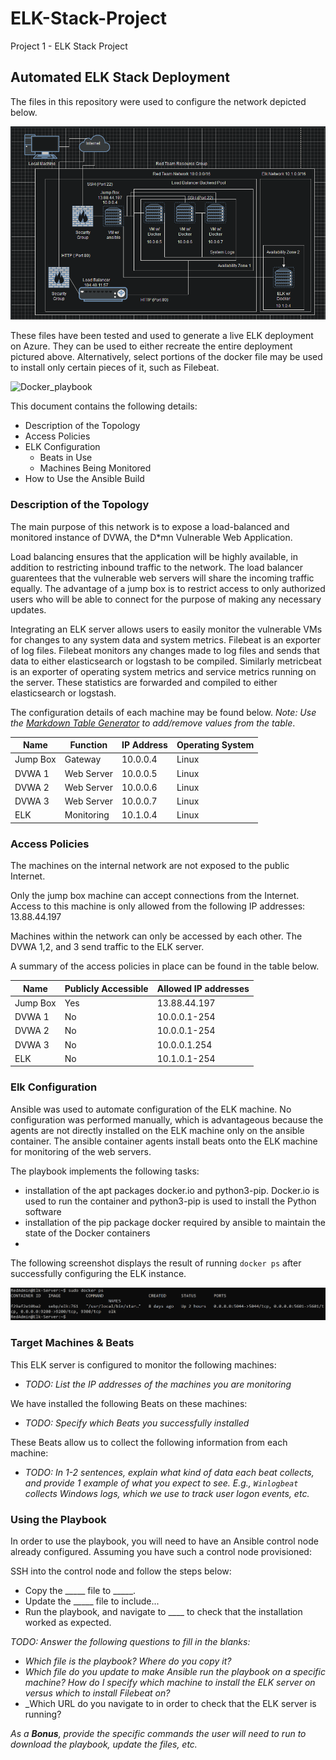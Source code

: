 # ELK-Stack-Project
Project 1 - ELK Stack Project

## Automated ELK Stack Deployment

The files in this repository were used to configure the network depicted below.

![Final_Network_Diagram](Images/Network_Diagram.PNG)

These files have been tested and used to generate a live ELK deployment on Azure. They can be used to either recreate the entire deployment pictured above. Alternatively, select portions of the docker file may be used to install only certain pieces of it, such as Filebeat.

  ![Docker_playbook](playbooks/my-playbook.yml)

This document contains the following details:
- Description of the Topology
- Access Policies
- ELK Configuration
  - Beats in Use
  - Machines Being Monitored
- How to Use the Ansible Build


### Description of the Topology

The main purpose of this network is to expose a load-balanced and monitored instance of DVWA, the D*mn Vulnerable Web Application.

Load balancing ensures that the application will be highly available, in addition to restricting inbound traffic to the network. The load balancer guarentees that the vulnerable web servers will share the incoming traffic equally. The advantage of a jump box is to restrict access to only authorized users who will be able to connect for the purpose of making any necessary updates.    

Integrating an ELK server allows users to easily monitor the vulnerable VMs for changes to any system data and system metrics. Filebeat is an exporter of log files. Filebeat monitors any changes made to log files and sends that data to either elasticsearch or logstash to be compiled. Similarly metricbeat is an exporter of operating system metrics and service metrics running on the server. These statistics are forwarded and compiled to either elasticsearch or logstash.    

The configuration details of each machine may be found below.
_Note: Use the [Markdown Table Generator](http://www.tablesgenerator.com/markdown_tables) to add/remove values from the table_.

| Name     | Function   | IP Address | Operating System |
|----------|------------|------------|------------------|
| Jump Box | Gateway    | 10.0.0.4   | Linux            |
| DVWA 1   | Web Server | 10.0.0.5   | Linux            |
| DVWA 2   | Web Server | 10.0.0.6   | Linux            |
| DVWA 3   | Web Server | 10.0.0.7   | Linux            |
| ELK      | Monitoring | 10.1.0.4   | Linux            |

### Access Policies

The machines on the internal network are not exposed to the public Internet. 

Only the jump box machine can accept connections from the Internet. Access to this machine is only allowed from the following IP addresses:
13.88.44.197

Machines within the network can only be accessed by each other. The DVWA 1,2, and 3 send traffic to the ELK server. 

A summary of the access policies in place can be found in the table below.

| Name     | Publicly Accessible | Allowed IP addresses |
|----------|---------------------|----------------------|
| Jump Box | Yes                 | 13.88.44.197         |
| DVWA 1   | No                  | 10.0.0.1-254         |
| DVWA 2   | No                  | 10.0.0.1-254         |
| DVWA 3   | No                  | 10.0.0.1.254         |
| ELK      | No                  | 10.1.0.1-254         |

### Elk Configuration

Ansible was used to automate configuration of the ELK machine. No configuration was performed manually, which is advantageous because the agents are not directly installed on the ELK machine only on the ansible container. The ansible container agents install beats onto the ELK machine for monitoring of the web servers.

The playbook implements the following tasks:
- installation of the apt packages docker.io and python3-pip. Docker.io is used to run the container and python3-pip is used to install the Python software
- installation of the pip package docker required by ansible to maintain the state of the Docker containers
- 


The following screenshot displays the result of running `docker ps` after successfully configuring the ELK instance.

![Docker_PS_Output](Images/Day_1_Part_4.PNG)

### Target Machines & Beats
This ELK server is configured to monitor the following machines:
- _TODO: List the IP addresses of the machines you are monitoring_

We have installed the following Beats on these machines:
- _TODO: Specify which Beats you successfully installed_

These Beats allow us to collect the following information from each machine:
- _TODO: In 1-2 sentences, explain what kind of data each beat collects, and provide 1 example of what you expect to see. E.g., `Winlogbeat` collects Windows logs, which we use to track user logon events, etc._

### Using the Playbook
In order to use the playbook, you will need to have an Ansible control node already configured. Assuming you have such a control node provisioned: 

SSH into the control node and follow the steps below:
- Copy the _____ file to _____.
- Update the _____ file to include...
- Run the playbook, and navigate to ____ to check that the installation worked as expected.

_TODO: Answer the following questions to fill in the blanks:_
- _Which file is the playbook? Where do you copy it?_
- _Which file do you update to make Ansible run the playbook on a specific machine? How do I specify which machine to install the ELK server on versus which to install Filebeat on?_
- _Which URL do you navigate to in order to check that the ELK server is running?

_As a **Bonus**, provide the specific commands the user will need to run to download the playbook, update the files, etc._
